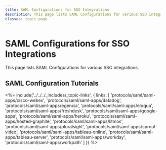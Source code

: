 ```yaml
---
title: SAML Configurations for SSO Integrations
description: This page lists SAML Configurations for various SSO integrations including Google Apps, Hosted Graphite, Litmos, Cisco Webex, Sprout Video, FreshDesk, Tableau Server, Datadog, Egencia, Workday, Pluralsight and Workpath.
classes: topic-page
---
```


<!-- markdownlint-disable MD041 MD002 -->
<div class="topic-page-header">
  <div data-name="example" class="topic-page-badge"></div>
  <h1>SAML Configurations for SSO Integrations</h1>
  <p>
    This page lists SAML Configurations for various SSO integrations.
  </p>
</div>

## SAML Configuration Tutorials

<%= include('../../../_includes/_topic-links', { links: [
  'protocols/saml/saml-apps/cisco-webex',
  'protocols/saml/saml-apps/datadog',
  'protocols/saml/saml-apps/egencia',
  'protocols/saml/saml-apps/eloqua',
  'protocols/saml/saml-apps/freshdesk',
  'protocols/saml/saml-apps/google-apps',
  'protocols/saml/saml-apps/heroku',
  'protocols/saml/saml-apps/hosted-graphite',
  'protocols/saml/saml-apps/litmos',
  'protocols/saml/saml-apps/pluralsight',
  'protocols/saml/saml-apps/sprout-video',
  'protocols/saml/saml-apps/tableau-online',
  'protocols/saml/saml-apps/tableau-server',
  'protocols/saml/saml-apps/workday',
  'protocols/saml/saml-apps/workpath'
] }) %>
